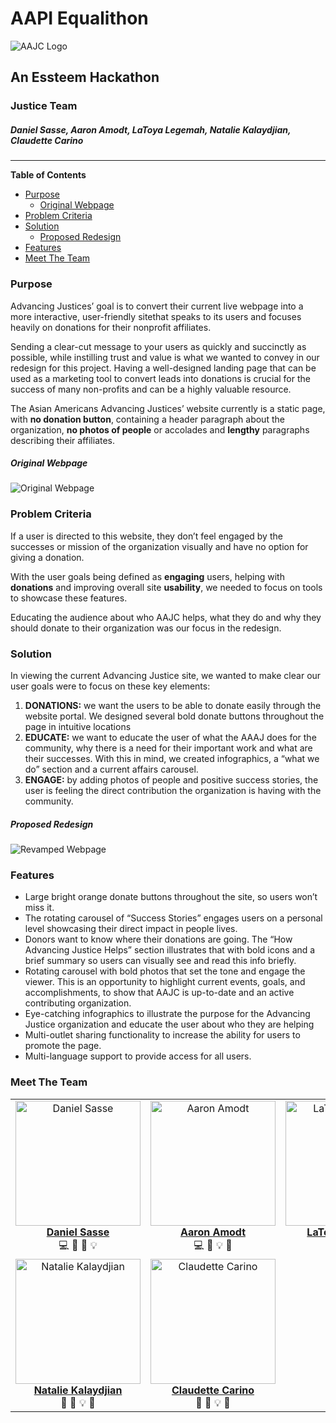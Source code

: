 
# AAPI Equalithon 

![AAJC Logo](https://i.imgur.com/XOD9l7T.png)

## An Essteem Hackathon
### Justice Team
##### Daniel Sasse, Aaron Amodt, LaToya Legemah, Natalie Kalaydjian, Claudette Carino 

---

__Table of Contents__
* [Purpose](#purpose)
  * [Original Webpage](#original)
* [Problem Criteria](#problem-criteria)
* [Solution](#solution)
  * [Proposed Redesign](#proposal)
* [Features](#features)
* [Meet The Team](#meet-the-team)


### Purpose

Advancing Justices’ goal is to convert their current live webpage into a more interactive, user-friendly sitethat speaks to its users and focuses heavily on donations for their nonprofit affiliates.

Sending a clear-cut message to your users as quickly and succinctly as possible, while instilling trust and value is what we wanted to convey in our redesign for this project. 
Having a well-designed landing page that can be used as a marketing tool to convert leads into donations is crucial for the success of many non-profits and can be a highly valuable resource.

The Asian Americans Advancing Justices’ website currently is a static page, with __no donation button__, containing a header paragraph about the organization, __no photos of people__ or accolades and __lengthy__ paragraphs describing their affiliates.

##### Original Webpage
  ![Original Webpage](https://github.com/dsasse07/essteem-aapi-justice-team/raw/main/public/images/Readme-images/aajcOriginal.png)

### Problem Criteria

If a user is directed to this website, they don’t feel engaged by the successes or mission of the organization visually and have no option for giving a donation.

With the user goals being defined as __engaging__ users, helping with __donations__ and improving overall site __usability__, we needed to focus on tools to showcase these features.

Educating the audience about who AAJC helps, what they do and why they should donate to their organization was our focus in the redesign.

### Solution

In viewing the current Advancing Justice site, we wanted to make clear our user goals were to focus on these key elements:
1. __DONATIONS:__ we want the users to be able to donate easily through the website portal. We designed  several bold donate buttons throughout the page in intuitive locations
2. __EDUCATE:__ we want to educate the user of what the AAAJ does for the community, why there is a need for their important work and what are their successes. With this in mind, we created infographics, a “what we do” section and a current affairs carousel.
3. __ENGAGE:__ by adding photos of people and positive success stories, the user is feeling the direct contribution the organization is having with the community.

##### Proposed Redesign

![Revamped Webpage](https://github.com/dsasse07/essteem-aapi-justice-team/raw/main/public/images/Readme-images/aajcNew.png)

### Features

* Large bright orange donate buttons throughout the site, so users won’t miss it. 
* The rotating carousel of “Success Stories” engages users on a personal level showcasing their direct impact in people lives.
* Donors want to know where their donations are going. The “How Advancing Justice Helps” section illustrates that with bold icons and a brief summary so users can visually see and read this info briefly.
* Rotating carousel with bold photos that set the tone and engage the viewer. This is an opportunity to highlight current events, goals, and accomplishments, to show that AAJC is up-to-date and an active contributing organization.
* Eye-catching infographics to illustrate the purpose for the Advancing Justice organization and educate the user about who they are helping
* Multi-outlet sharing functionality to increase the ability for users to promote the page.
* Multi-language support to provide access for all users.


### Meet The Team

<table>
    <tr>
        <td align="center">
          <a href="https://github.com/dsasse07">
            <img 
              src="./public/images/Readme-images/danny.png" 
              width="200px;" 
              alt="Daniel Sasse"
            />
            <br />
            <b>Daniel Sasse</b>
          </a>
          <br />
          💻 🐛 📖 💡
        </td>
        <td align="center">
          <a href="https://github.com/amodttech">
            <img 
              src="./public/images/Readme-images/aaron.png"
              width="200px;"
              alt="Aaron Amodt"
            />    
              <br />
              <b>Aaron Amodt</b>
          </a>
          <br />
          💻 🐛 💡 📖
        </td>
        <td align="center">
          <a href="https://github.com/latoyale">
            <img 
              src="./public/images/Readme-images/latoya.png"
              width="200px;"
              alt="LaToya Legemah"
            />
            <br />
            <b>LaToya Legemah</b>
          </a>
          <br />
          💻 🐛 💡 📖
        </td>
      </tr>
      <tr>
        <td align="center">
          <a href="http://nataliekdesigns.com/">
            <img 
              src="./public/images/Readme-images/nat.png"
              width="200px;"
              alt="Natalie Kalaydjian"
            />
            <br />
            <b>Natalie Kalaydjian</b>
          </a>
          <br />
          🎨 🐛 💡 📖
        </td>
        <td align="center">
          <a href="https://www.claudettecarino.page/">
            <img 
              src="./public/images/Readme-images/claudette.png"
              width="200px;"
              alt="Claudette Carino"
            />
            <br />
            <b>Claudette Carino</b>
          </a>
          <br />
          🎨 🐛 💡 📖
        </td>
    </tr>
</table>


